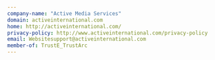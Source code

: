 ```yaml
---
company-name: "Active Media Services"
domain: activeinternational.com
home: http://activeinternational.com/
privacy-policy: http://www.activeinternational.com/privacy-policy
email: Websitesupport@activeinternational.com
member-of: TrustE_TrustArc
---
```




